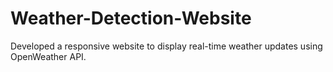 # Weather-Detection-Website
Developed a responsive website to display real-time weather updates using OpenWeather API.

